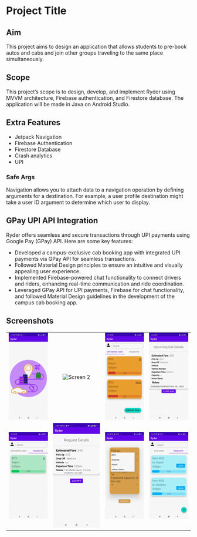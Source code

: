 # Project Title

## Aim

This project aims to design an application that allows students to pre-book autos and cabs and join other groups traveling to the same place simultaneously.

## Scope

This project’s scope is to design, develop, and implement Ryder using MVVM architecture, Firebase authentication, and Firestore database. The application will be made in Java on Android Studio.

## Extra Features

- Jetpack Navigation
- Firebase Authentication
- Firestore Database
- Crash analytics
- UPI

### Safe Args

Navigation allows you to attach data to a navigation operation by defining arguments for a destination. For example, a user profile destination might take a user ID argument to determine which user to display.

## GPay UPI API Integration

Ryder offers seamless and secure transactions through UPI payments using Google Pay (GPay) API. Here are some key features:

- Developed a campus-exclusive cab booking app with integrated UPI payments via GPay API for seamless transactions.
- Followed Material Design principles to ensure an intuitive and visually appealing user experience.
- Implemented Firebase-powered chat functionality to connect drivers and riders, enhancing real-time communication and ride coordination.
- Leveraged GPay API for UPI payments, Firebase for chat functionality, and followed Material Design guidelines in the development of the campus cab booking app.

## Screenshots

<!-- Create a table to display screenshots in a 2x4 grid -->
<table>
  <tr>
    <td align="center"><img src="/screenshots/start.jpeg" alt="Screen 1" width="200px"></td>
    <td align="center"><img src="/screenshots/upcoming-rides.jpg" alt="Screen 2" width="200px"></td>
    <td align="center"><img src="/screenshots/upcoming-rides-1.jpeg" alt="Screen 3" width="200px"></td>
    <td align="center"><img src="/screenshots/upcomingcabdet.jpeg" alt="Screen 4" width="200px"></td>
  </tr>
  <tr>
    <td align="center"><img src="/screenshots/requests.jpeg" alt="Screen 5" width="200px"></td>
    <td align="center"><img src="/screenshots/requestdet.jpeg" alt="Screen 6" width="200px"></td>
    <td align="center"><img src="/screenshots/addreq.jpeg" alt="Screen 7" width="200px"></td>
    <td align="center"><img src="/screenshots/studreq.jpeg" alt="Screen 8" width="200px"></td>
  </tr>
</table>
